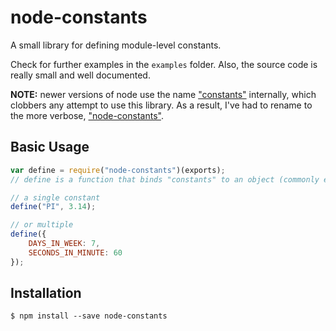# node-constants

A small library for defining module-level constants.

Check for further examples in the `examples` folder.
Also, the source code is really small and well documented.

**NOTE:** newer versions of node use the name
["constants"](https://github.com/joyent/node/blob/master/lib/constants.js)
internally, which clobbers any attempt to use this library. As a result,
I've had to rename to the more verbose,
["node-constants"](https://www.npmjs.org/package/node-constants).

## Basic Usage

```javascript
var define = require("node-constants")(exports);
// define is a function that binds "constants" to an object (commonly exports)

// a single constant
define("PI", 3.14);

// or multiple
define({
    DAYS_IN_WEEK: 7,
    SECONDS_IN_MINUTE: 60
});
```

## Installation

```shell
$ npm install --save node-constants
```
